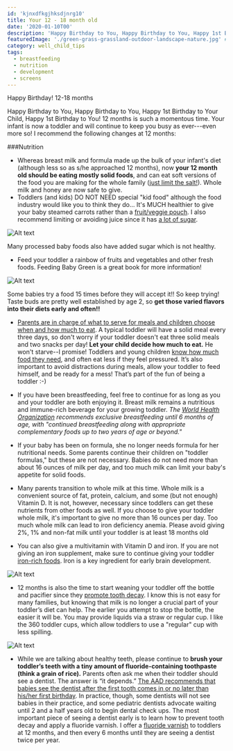 ```yaml
---
id: 'kjnxdfkgjhksdjnrg10'
title: Your 12 - 18 month old
date: '2020-01-10T00'
description: 'Happy Birthday to You, Happy Birthday to You, Happy 1st Birthday to Your Child, Happy 1st Birthday to You! 12 months is such a momentous time. Your infant is now a toddler and will continue to keep you busy as ever---even more so! I recommend the following changes at 12 months:'
featuredImage: './green-grass-grassland-outdoor-landscape-nature.jpg' #https://www.pxfuel.com/en/free-photo-xnbfj
category: well_child_tips
tags:
  - breastfeeding
  - nutrition
  - development
  - screens
---
```


Happy Birthday! 12-18 months

Happy Birthday to You, Happy Birthday to You, Happy 1st Birthday to Your Child, Happy 1st Birthday to You! 12 months is such a momentous time. Your infant is now a toddler and will continue to keep you busy as ever---even more so! I recommend the following changes at 12 months:

###Nutrition
- Whereas breast milk and formula made up the bulk of your infant's diet (although less so as s/he approached 12 months), now **your 12 month old should be eating mostly solid foods**, and can eat soft versions of the food you are making for the whole family ([just limit the salt!](https://www.cdc.gov/vitalsigns/children-sodium/index.html)). Whole milk and honey are now safe to give.  
- Toddlers (and kids) DO NOT NEED special "kid food" although the food industry would like you to think they do... It's MUCH healthier to give your baby steamed carrots rather than a [fruit/veggie pouch](https://www.ohbabynutrition.com/blog/the-dark-truth-about-puree-pouches). I also recommend limiting or avoiding juice since it has [a lot of sugar](https://www.drnadiv.com/sugar/). 

![Alt text](https://www.childrens.com/wps/wcm/connect/childrenspublic/d89b354f-8702-4b12-9ccf-35969bc54ab7/CHST190528_-Infographic-Sugary-Drinks-%2814944%29_v3_800.jpg?MOD=AJPERES&CVID=)

Many processed baby foods also have added sugar which is not healthy.

- Feed your toddler a rainbow of fruits and vegetables and other fresh foods.  Feeding Baby Green is a great book for more information! 

![Alt text](https://images-na.ssl-images-amazon.com/images/I/51iZ57GZjJL.jpg)

Some babies try a food 15 times before they will accept it!! So keep trying! Taste buds are pretty well established by age 2, so **get those varied flavors into their diets early and often!!**  

- [Parents are in charge of what to serve for meals and children choose when and how much to eat](https://www.drnadiv.com/veggies/).  A typical toddler will have a solid meal every three days, so don't worry if your toddler doesn't eat three solid meals and two snacks per day!  **Let your child decide how much to eat.** He won't starve--I promise! Toddlers and young children [know how much food they need](https://www.npr.org/sections/thesalt/2016/02/04/465305656/in-babys-first-bite-a-chance-to-shape-a-childs-taste), and often eat less if they feel pressured. It’s also important to avoid distractions during meals, allow your toddler to feed himself, and be ready for a mess! That’s part of the fun of being a toddler :-)

- If you have been breastfeeding, feel free to continue for as long as you and your toddler are both enjoying it. Breast milk remains a nutritious and immune-rich beverage for your growing toddler. *The [World Health Organization](https://www.who.int/topics/breastfeeding/en/) recommends exclusive breastfeeding until 6 months of age, with "continued breastfeeding along with appropriate complementary foods up to two years of age or beyond."*

- If your baby has been on formula, she no longer needs formula for her nutritional needs. Some parents continue their children on "toddler formulas," but these are not necessary. Babies do not need more than about 16 ounces of milk per day, and too much milk can limit your baby's appetite for solid foods. 

- Many parents transition to whole milk at this time. Whole milk is a convenient source of fat, protein, calcium, and some (but not enough) Vitamin D. It is not, however, necessary since toddlers can get these nutrients from other foods as well. If you choose to give your toddler whole milk, it's important to give no more than 16 ounces per day. Too much whole milk can lead to iron deficiency anemia. Please avoid giving 2%, 1% and non-fat milk until your toddler is at least 18 months old

- You can also give a multivitamin with Vitamin D and iron. If you are not giving an iron supplement, make sure to continue giving your toddler [iron-rich foods](https://thrive.kaiserpermanente.org/care-near-you/northern-california/sanfrancisco/wp-content/uploads/sites/11/2017/01/IronReHandoutToddlers.pdf). Iron is a key ingredient for early brain development.

![Alt text](https://2zygo12hcoq8hs6l53ugaine-wpengine.netdna-ssl.com/wp-content/uploads/2018/09/iron-rich-food-for-kids-featured.jpg)

- 12 months is also the time to start weaning your toddler off the bottle and pacifier since they [promote tooth decay](https://www.healthychildren.org/English/ages-stages/baby/teething-tooth-care/Pages/How-to-Prevent-Tooth-Decay-in-Your-Baby.aspx). I know this is not easy for many families, but knowing that milk is no longer a crucial part of your toddler’s diet can help.  The earlier you attempt to stop the bottle, the easier it will be.  You may provide liquids via a straw or regular cup.  I like the 360 toddler cups, which allow toddlers to use a "regular" cup with less spilling.

![Alt text](http://www.multivu.com/players/English/7736453-american-dental-association-baby-teeth/image/infographic-kids-toothpaste-tip-7-HR.jpg)

- While we are talking about healthy teeth, please continue to **brush your toddler’s teeth with a tiny amount of fluoride-containing toothpaste (think a grain of rice).** Parents often ask me when their toddler should see a dentist. The answer is “it depends.” [The AAD recommends that babies see the dentist after the first tooth comes in or no later than his/her first birthday](https://www.aapd.org/resources/parent/faq/). In practice, though, some dentists will not see babies in their practice, and some pediatric dentists advocate waiting until 2 and a half years old to begin dental check ups. The most important piece of seeing a dentist early is to learn how to prevent tooth decay and apply a fluoride varnish. I offer a [fluoride varnish](https://mydoctor.kaiserpermanente.org/ncal/Images/Protect%20Your%20Child's%20Smile_tcm75-905119.pdf) to toddlers at 12 months, and then every 6 months until they are seeing a dentist twice per year. 
